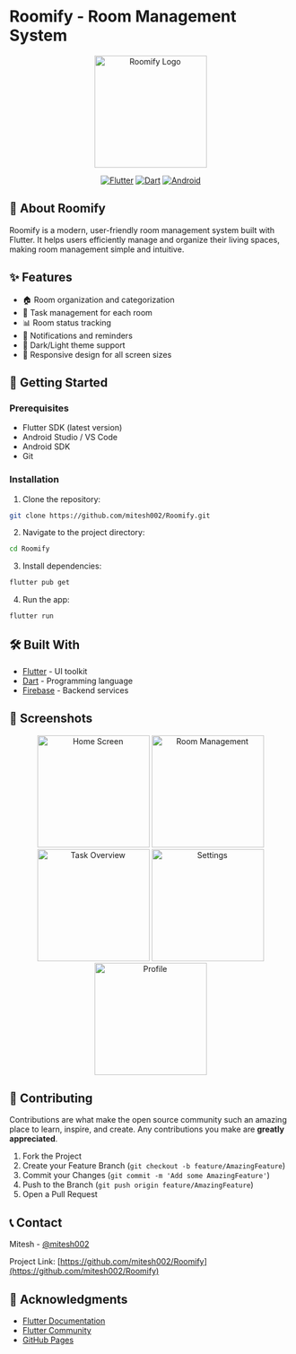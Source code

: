 # Roomify - Room Management System

<div align="center">
  <img src="assets/logo.png" alt="Roomify Logo" width="200"/>
  
  [![Flutter](https://img.shields.io/badge/Flutter-02569B?style=for-the-badge&logo=flutter&logoColor=white)](https://flutter.dev)
  [![Dart](https://img.shields.io/badge/Dart-0175C2?style=for-the-badge&logo=dart&logoColor=white)](https://dart.dev)
  [![Android](https://img.shields.io/badge/Android-3DDC84?style=for-the-badge&logo=android&logoColor=white)](https://www.android.com)
</div>

## 📱 About Roomify

Roomify is a modern, user-friendly room management system built with Flutter. It helps users efficiently manage and organize their living spaces, making room management simple and intuitive.

## ✨ Features

- 🏠 Room organization and categorization
- 📝 Task management for each room
- 📊 Room status tracking
- 🔔 Notifications and reminders
- 🌙 Dark/Light theme support
- 📱 Responsive design for all screen sizes

## 🚀 Getting Started

### Prerequisites

- Flutter SDK (latest version)
- Android Studio / VS Code
- Android SDK
- Git

### Installation

1. Clone the repository:
```bash
git clone https://github.com/mitesh002/Roomify.git
```

2. Navigate to the project directory:
```bash
cd Roomify
```

3. Install dependencies:
```bash
flutter pub get
```

4. Run the app:
```bash
flutter run
```

## 🛠️ Built With

- [Flutter](https://flutter.dev) - UI toolkit
- [Dart](https://dart.dev) - Programming language
- [Firebase](https://firebase.google.com) - Backend services

## 📸 Screenshots

<div align="center">
  <img src="assets/screenshots/1.jpg" alt="Home Screen" width="200"/>
  <img src="assets/screenshots/2.jpg" alt="Room Management" width="200"/>
  <img src="assets/screenshots/3.jpg" alt="Task Overview" width="200"/>
  <img src="assets/screenshots/4.jpg" alt="Settings" width="200"/>
  <img src="assets/screenshots/5.jpg" alt="Profile" width="200"/>
</div>

## 🤝 Contributing

Contributions are what make the open source community such an amazing place to learn, inspire, and create. Any contributions you make are **greatly appreciated**.

1. Fork the Project
2. Create your Feature Branch (`git checkout -b feature/AmazingFeature`)
3. Commit your Changes (`git commit -m 'Add some AmazingFeature'`)
4. Push to the Branch (`git push origin feature/AmazingFeature`)
5. Open a Pull Request

## 📞 Contact

Mitesh - [@mitesh002](https://github.com/mitesh002)

Project Link: [https://github.com/mitesh002/Roomify](https://github.com/mitesh002/Roomify)

## 🙏 Acknowledgments

- [Flutter Documentation](https://flutter.dev/docs)
- [Flutter Community](https://flutter.dev/community)
- [GitHub Pages](https://pages.github.com)
